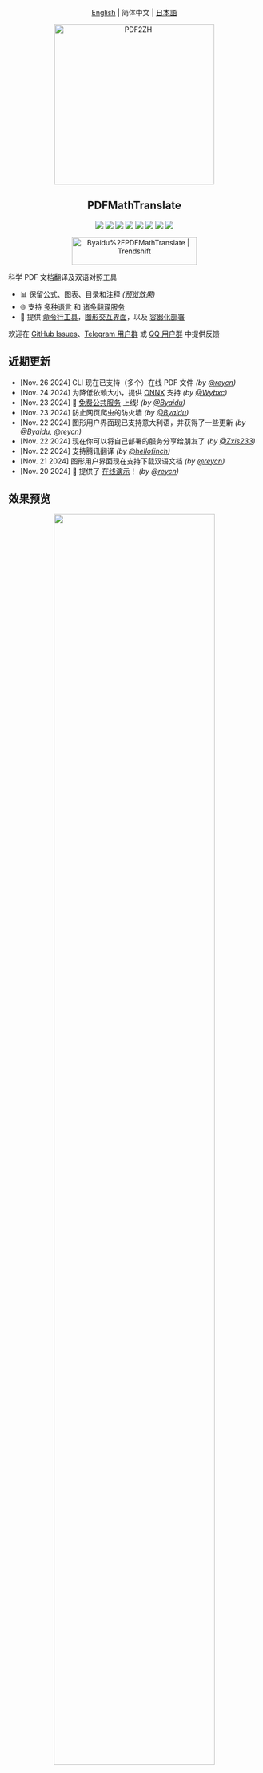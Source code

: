 <div align="center">

[English](README.md) | 简体中文 | [日本語](README_ja-JP.md)

<img src="./docs/images/banner.png" width="320px"  alt="PDF2ZH"/>  

<h2 id="title">PDFMathTranslate</h2>

<p>
  <!-- PyPI -->
  <a href="https://pypi.org/project/pdf2zh/">
    <img src="https://img.shields.io/pypi/v/pdf2zh"/></a>
  <a href="https://pepy.tech/projects/pdf2zh">
    <img src="https://static.pepy.tech/badge/pdf2zh"></a>
  <a href="https://hub.docker.com/repository/docker/byaidu/pdf2zh">
    <img src="https://img.shields.io/docker/pulls/byaidu/pdf2zh"></a>
  <!-- License -->
  <a href="./LICENSE">
    <img src="https://img.shields.io/github/license/Byaidu/PDFMathTranslate"/></a>
  <a href="https://huggingface.co/spaces/reycn/PDFMathTranslate-Docker">
    <img src="https://img.shields.io/badge/%F0%9F%A4%97-Online%20Demo-FF9E0D"/></a>
  <a href="https://www.modelscope.cn/studios/AI-ModelScope/PDFMathTranslate">
    <img src="https://img.shields.io/badge/ModelScope-Demo-blue"></a>
  <a href="https://github.com/Byaidu/PDFMathTranslate/pulls">
    <img src="https://img.shields.io/badge/contributions-welcome-green"/></a>
  <a href="https://t.me/+Z9_SgnxmsmA5NzBl">
    <img src="https://img.shields.io/badge/Telegram-2CA5E0?style=flat-squeare&logo=telegram&logoColor=white"/></a>
</p>

<a href="https://trendshift.io/repositories/12424" target="_blank"><img src="https://trendshift.io/api/badge/repositories/12424" alt="Byaidu%2FPDFMathTranslate | Trendshift" style="width: 250px; height: 55px;" width="250" height="55"/></a>

</div>

科学 PDF 文档翻译及双语对照工具

- 📊 保留公式、图表、目录和注释 *([预览效果](#preview))*
- 🌐 支持 [多种语言](#language) 和 [诸多翻译服务](#services)
- 🤖 提供 [命令行工具](#usage)，[图形交互界面](#gui)，以及 [容器化部署](#docker)

欢迎在 [GitHub Issues](https://github.com/Byaidu/PDFMathTranslate/issues)、[Telegram 用户群](https://t.me/+Z9_SgnxmsmA5NzBl) 或 [QQ 用户群](https://qm.qq.com/q/DixZCxQej0) 中提供反馈

<h2 id="updates">近期更新</h2>

- [Nov. 26 2024] CLI 现在已支持（多个）在线 PDF 文件 *(by [@reycn](https://github.com/reycn))*  
- [Nov. 24 2024] 为降低依赖大小，提供 [ONNX](https://github.com/onnx/onnx) 支持 *(by [@Wybxc](https://github.com/Wybxc))*  
- [Nov. 23 2024] 🌟 [免费公共服务](#demo) 上线! *(by [@Byaidu](https://github.com/Byaidu))*  
- [Nov. 23 2024] 防止网页爬虫的防火墙 *(by [@Byaidu](https://github.com/Byaidu))*  
- [Nov. 22 2024] 图形用户界面现已支持意大利语，并获得了一些更新 *(by [@Byaidu](https://github.com/Byaidu), [@reycn](https://github.com/reycn))*  
- [Nov. 22 2024] 现在你可以将自己部署的服务分享给朋友了 *(by [@Zxis233](https://github.com/Zxis233))*  
- [Nov. 22 2024] 支持腾讯翻译 *(by [@hellofinch](https://github.com/hellofinch))*  
- [Nov. 21 2024] 图形用户界面现在支持下载双语文档 *(by [@reycn](https://github.com/reycn))*  
- [Nov. 20 2024] 🌟 提供了 [在线演示](#demo)！ *(by [@reycn](https://github.com/reycn))*  

<h2 id="preview">效果预览</h2>

<div align="center">
<img src="./docs/images/preview.gif" width="80%"/>
</div>

<h2 id="demo">在线演示 🌟</h2>

### 免费服务 (<https://pdf2zh.com/>)

你可以立即尝试 [免费公共服务](https://pdf2zh.com/) 而无需安装

### Hugging Face 在线演示

你可以立即尝试 [在 HuggingFace 上的在线演示](https://huggingface.co/spaces/reycn/PDFMathTranslate-Docker)和[魔搭的在线演示](https://www.modelscope.cn/studios/AI-ModelScope/PDFMathTranslate)而无需安装
请注意，演示的计算资源有限，因此请避免滥用

<h2 id="install">安装和使用</h2>

我们提供了四种使用该项目的方法：[命令行工具](#cmd)、[便携式安装](#portable)、[图形交互界面](#gui) 和 [容器化部署](#docker).

<h3 id="cmd">方法一、命令行工具</h3>

  1. 确保安装了版本大于 3.8 且小于 3.12 的 Python
  2. 安装此程序：

      ```bash
      pip install pdf2zh
      ```

  3. 执行翻译，生成文件位于 [当前工作目录](https://chatgpt.com/share/6745ed36-9acc-800e-8a90-59204bd13444)：

      ```bash
      pdf2zh document.pdf
      ```

<h3 id="portable">方法二、便携式安装</h3>

无需预先安装 Python 环境

下载 [setup.bat](https://raw.githubusercontent.com/Byaidu/PDFMathTranslate/refs/heads/main/setup.bat) 并双击运行

<h3 id="gui">方法三、图形交互界面</h3>

1. 确保安装了版本大于 3.8 且小于 3.12 的 Python
2. 安装此程序：

      ```bash
      pip install pdf2zh
      ```

3. 开始在浏览器中使用：

      ```bash
      pdf2zh -i
      ```

4. 如果您的浏览器没有自动启动并跳转，请用浏览器打开：

    ```bash
    http://localhost:7860/
    ```

    <img src="./docs/images/gui.gif" width="500"/>

查看 [documentation for GUI](./docs/README_GUI.md) 获取细节说明

<h3 id="docker">方法四、容器化部署</h3>

1. 拉取 Docker 镜像并运行：

    ```bash
    docker pull byaidu/pdf2zh
    docker run -d -p 7860:7860 byaidu/pdf2zh
    ```

2. 通过浏览器打开：

    ```
    http://localhost:7860/
    ```

用于在云服务上部署容器镜像：

<div>
<a href="https://www.heroku.com/deploy?template=https://github.com/Byaidu/PDFMathTranslate">
  <img src="https://www.herokucdn.com/deploy/button.svg" alt="Deploy" height="26"></a>
<a href="https://render.com/deploy">
  <img src="https://render.com/images/deploy-to-render-button.svg" alt="Deploy to Koyeb" height="26"></a>
<a href="https://zeabur.com/templates/5FQIGX?referralCode=reycn">
  <img src="https://zeabur.com/button.svg" alt="Deploy on Zeabur" height="26"></a>
<a href="https://app.koyeb.com/deploy?type=git&builder=buildpack&repository=github.com/Byaidu/PDFMathTranslate&branch=main&name=pdf-math-translate">
  <img src="https://www.koyeb.com/static/images/deploy/button.svg" alt="Deploy to Koyeb" height="26"></a>
</div>

<h2 id="usage">高级选项</h2>

在命令行中执行翻译命令，在当前工作目录下生成译文文档 `example-mono.pdf` 和双语对照文档 `example-dual.pdf`，默认使用 Google 翻译服务

<img src="./docs/images/cmd.explained.png" width="580px"  alt="cmd"/>  

我们在下表中列出了所有高级选项，以供参考：

| Option    | Function | Example |
| -------- | ------- |------- |
| files | 本地文件 |  `pdf2zh ~/local.pdf` |
| links | 在线文件 |  `pdf2zh http://arxiv.org/paper.pdf` |
| `-i`  | [进入图形界面](#gui) |  `pdf2zh -i` |
| `-p`  | [仅翻译部分文档](#partial) |  `pdf2zh example.pdf -p 1` |
| `-li` | [源语言](#languages) |  `pdf2zh example.pdf -li en` |
| `-lo` | [目标语言](#languages) |  `pdf2zh example.pdf -lo zh` |
| `-s`  | [指定翻译服务](#services) |  `pdf2zh example.pdf -s deepl` |
| `-t`  | [多线程](#threads) | `pdf2zh example.pdf -t 1` |
| `-o`  | 输出目录 | `pdf2zh example.pdf -o output` |
| `-f`, `-c` | [例外规则](#exceptions) | `pdf2zh example.pdf -f "(MS.*)"` |
| `--share` | [获取 gradio 公开链接] | `pdf2zh -i --share` |
| `-a` | [添加网页认证和自定义认证页] | `pdf2zh -i -a users.txt [auth.html]` |

<h3 id="partial">全文或部分文档翻译</h3>

- **全文翻译**

```bash
pdf2zh example.pdf
```

- **部分翻译**

```bash
pdf2zh example.pdf -p 1-3,5
```

<h3 id="language">指定源语言和目标语言</h3>

参考 [Google Languages Codes](https://developers.google.com/admin-sdk/directory/v1/languages), [DeepL Languages Codes](https://developers.deepl.com/docs/resources/supported-languages)

```bash
pdf2zh example.pdf -li en -lo ja
```

<h3 id="services">使用不同的翻译服务</h3>

下表列出了每个翻译服务所需的 [环境变量](https://chatgpt.com/share/6734a83d-9d48-800e-8a46-f57ca6e8bcb4)，在使用相应服务之前，请确保已设置这些变量

|**Translator**|**Service**|**Environment Variables**|**Default Values**|**Notes**|
|-|-|-|-|-|
|**Google (Default)**|`google`|None|N/A|None|
|**Bing**|`bing`|None|N/A|None|
|**DeepL**|`deepl`|`DEEPL_AUTH_KEY`|`[Your Key]`|See [DeepL](https://support.deepl.com/hc/en-us/articles/360020695820-API-Key-for-DeepL-s-API)|
|**DeepLX**|`deeplx`|`DEEPLX_ENDPOINT`|`https://api.deepl.com/translate`|See [DeepLX](https://github.com/OwO-Network/DeepLX)|
|**Ollama**|`ollama`|`OLLAMA_HOST`, `OLLAMA_MODEL`|`http://127.0.0.1:11434`, `gemma2`|See [Ollama](https://github.com/ollama/ollama)|
|**OpenAI**|`openai`|`OPENAI_BASE_URL`, `OPENAI_API_KEY`, `OPENAI_MODEL`|`https://api.openai.com/v1`, `[Your Key]`, `gpt-4o-mini`|See [OpenAI](https://platform.openai.com/docs/overview)|
|**AzureOpenAI**|`azure-openai`|`AZURE_OPENAI_BASE_URL`, `AZURE_OPENAI_API_KEY`, `AZURE_OPENAI_MODEL`|`[Your Endpoint]`, `[Your Key]`, `gpt-4o-mini`|See [Azure OpenAI](https://learn.microsoft.com/zh-cn/azure/ai-services/openai/chatgpt-quickstart?tabs=command-line%2Cjavascript-keyless%2Ctypescript-keyless%2Cpython&pivots=programming-language-python)|
|**Zhipu**|`zhipu`|`ZHIPU_API_KEY`, `ZHIPU_MODEL`|`[Your Key]`, `glm-4-flash`|See [Zhipu](https://open.bigmodel.cn/dev/api/thirdparty-frame/openai-sdk)|
| **ModelScope**       | `ModelScope`   |`MODELSCOPE_API_KEY`, `MODELSCOPE_MODEL`|`[Your Key]`, `Qwen/Qwen2.5-Coder-32B-Instruct`| See [ModelScope](https://www.modelscope.cn/docs/model-service/API-Inference/intro)|
|**Silicon**|`silicon`|`SILICON_API_KEY`, `SILICON_MODEL`|`[Your Key]`, `Qwen/Qwen2.5-7B-Instruct`|See [SiliconCloud](https://docs.siliconflow.cn/quickstart)|
|**Gemini**|`gemini`|`GEMINI_API_KEY`, `GEMINI_MODEL`|`[Your Key]`, `gemini-1.5-flash`|See [Gemini](https://ai.google.dev/gemini-api/docs/openai)|
|**Azure**|`azure`|`AZURE_ENDPOINT`, `AZURE_API_KEY`|`https://api.translator.azure.cn`, `[Your Key]`|See [Azure](https://docs.azure.cn/en-us/ai-services/translator/text-translation-overview)|
|**Tencent**|`tencent`|`TENCENTCLOUD_SECRET_ID`, `TENCENTCLOUD_SECRET_KEY`|`[Your ID]`, `[Your Key]`|See [Tencent](https://www.tencentcloud.com/products/tmt?from_qcintl=122110104)|
|**Dify**|`dify`|`DIFY_API_URL`, `DIFY_API_KEY`|`[Your DIFY URL]`, `[Your Key]`|See [Dify](https://github.com/langgenius/dify),Three variables, lang_out, lang_in, and text, need to be defined in Dify's workflow input.|
|**AnythingLLM**|`anythingllm`|`AnythingLLM_URL`, `AnythingLLM_APIKEY`|`[Your AnythingLLM URL]`, `[Your Key]`|See [anything-llm](https://github.com/Mintplex-Labs/anything-llm)|

使用 `-s service` 或 `-s service:model` 指定翻译服务:

```bash
pdf2zh example.pdf -s openai:gpt-4o-mini
```

或者使用环境变量指定模型：

```bash
set OPENAI_MODEL=gpt-4o-mini
pdf2zh example.pdf -s openai
```

<h3 id="exceptions">指定例外规则</h3>

使用正则表达式指定需保留的公式字体与字符：

```bash
pdf2zh example.pdf -f "(CM[^RT].*|MS.*|.*Ital)" -c "(\(|\||\)|\+|=|\d|[\u0080-\ufaff])"
```

默认保留 `Latex`, `Mono`, `Code`, `Italic`, `Symbol` 以及 `Math` 字体：

```bash
pdf2zh example.pdf -f "(CM[^R]|(MS|XY|MT|BL|RM|EU|LA|RS)[A-Z]|LINE|LCIRCLE|TeX-|rsfs|txsy|wasy|stmary|.*Mono|.*Code|.*Ital|.*Sym|.*Math)"
```

<h3 id="threads">指定线程数量</h3>

使用 `-t` 指定翻译时使用的线程数量：

```bash
pdf2zh example.pdf -t 1
```

<h2 id="todo">API</h2>

### Python

```python
from pdf2zh import translate, translate_stream

params = {"lang_in": "en", "lang_out": "zh", "service": "google", "thread": 4}
file_mono, file_dual = translate(files=["example.pdf"], **params)[0]
with open("example.pdf", "rb") as f:
    stream_mono, stream_dual = translate_stream(stream=f.read(), **params)
```

### HTTP

```bash
pip install pdf2zh[backend]
pdf2zh --flask
pdf2zh --celery worker
```

```bash
curl http://localhost:11008/v1/translate -F "file=@example.pdf" -F "data={\"lang_in\":\"en\",\"lang_out\":\"zh\",\"service\":\"google\",\"thread\":4}"
{"id":"d9894125-2f4e-45ea-9d93-1a9068d2045a"}

curl http://localhost:11008/v1/translate/d9894125-2f4e-45ea-9d93-1a9068d2045a
{"info":{"n":13,"total":506},"state":"PROGRESS"}

curl http://localhost:11008/v1/translate/d9894125-2f4e-45ea-9d93-1a9068d2045a
{"state":"SUCCESS"}

curl http://localhost:11008/v1/translate/d9894125-2f4e-45ea-9d93-1a9068d2045a/mono --output example-mono.pdf

curl http://localhost:11008/v1/translate/d9894125-2f4e-45ea-9d93-1a9068d2045a/dual --output example-dual.pdf

curl http://localhost:11008/v1/translate/d9894125-2f4e-45ea-9d93-1a9068d2045a -X DELETE
```

<h2 id="acknowledgement">致谢</h2>

- 文档合并：[PyMuPDF](https://github.com/pymupdf/PyMuPDF)

- 文档解析：[Pdfminer.six](https://github.com/pdfminer/pdfminer.six)

- 文档提取：[MinerU](https://github.com/opendatalab/MinerU)

- 多线程翻译：[MathTranslate](https://github.com/SUSYUSTC/MathTranslate)

- 布局解析：[DocLayout-YOLO](https://github.com/opendatalab/DocLayout-YOLO)

- 文档标准：[PDF Explained](https://zxyle.github.io/PDF-Explained/), [PDF Cheat Sheets](https://pdfa.org/resource/pdf-cheat-sheets/)

- 多语言字体：[Go Noto Universal](https://github.com/satbyy/go-noto-universal)

<h2 id="contrib">贡献者</h2>

<a href="https://github.com/Byaidu/PDFMathTranslate/graphs/contributors">
  <img src="https://opencollective.com/PDFMathTranslate/contributors.svg?width=890&button=false" />
</a>

![Alt](https://repobeats.axiom.co/api/embed/dfa7583da5332a11468d686fbd29b92320a6a869.svg "Repobeats analytics image")

<h2 id="star_hist">星标历史</h2>

<a href="https://star-history.com/#Byaidu/PDFMathTranslate&Date">
 <picture>
   <source media="(prefers-color-scheme: dark)" srcset="https://api.star-history.com/svg?repos=Byaidu/PDFMathTranslate&type=Date&theme=dark" />
   <source media="(prefers-color-scheme: light)" srcset="https://api.star-history.com/svg?repos=Byaidu/PDFMathTranslate&type=Date" />
   <img alt="Star History Chart" src="https://api.star-history.com/svg?repos=Byaidu/PDFMathTranslate&type=Date"/>
 </picture>
</a>
